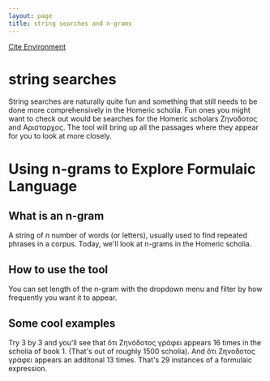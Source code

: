 ```yaml
---
layout: page
title: string searches and n-grams
---
```

[Cite Environment](http://folio.furman.edu/cite-1.3.4.html)

# string searches #

String searches are naturally quite fun and something that still needs to be done more comprehensively in the Homeric scholia. Fun ones you might want to check out would be searches for the Homeric scholars Ζηνοδοτος and Αρισταρχος. The tool will bring up all the passages where they appear for you to look at more closely. 

# Using n-grams to Explore Formulaic Language #

## What is an n-gram ##

A string of *n* number of words (or letters), usually used to find repeated phrases in a corpus. Today, we'll look at n-grams in the Homeric scholia.

## How to use the tool

You can set length of the n-gram with the dropdown menu and filter by how frequently you want it to appear. 

## Some cool examples

Try 3 by 3 and you'll see that ὅτι Ζηνόδοτος γράφει appears 16 times in the scholia of book 1. (That's out of roughly 1500 scholia). And ὅτι Ζηνοδοτος γράφει appears an additonal 13 times. That's 29 instances of a formulaic expression. 
